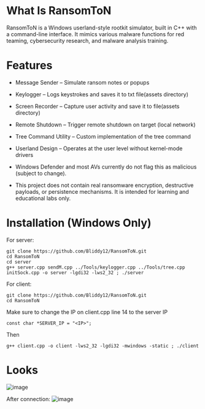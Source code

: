 # What Is RansomToN 

RansomToN is a Windows userland-style rootkit simulator, built in C++ with a command-line interface. It mimics various malware functions for red teaming, cybersecurity research, and malware analysis training.

# Features

- Message Sender – Simulate ransom notes or popups

- Keylogger – Logs keystrokes and saves it to txt file(assets directory)

- Screen Recorder – Capture user activity and save it to file(assets directory)

- Remote Shutdown – Trigger remote shutdown on target (local network)

- Tree Command Utility – Custom implementation of the tree command

- Userland Design – Operates at the user level without kernel-mode drivers

- Windows Defender and most AVs currently do not flag this as malicious (subject to change).
  
- This project does not contain real ransomware encryption, destructive payloads, or persistence mechanisms. It is intended for learning and educational labs only.

# Installation (Windows Only)

For server:
```
git clone https://github.com/Bliddy12/RansomToN.git
cd RansomToN
cd server
g++ server.cpp sendM.cpp ../Tools/keylogger.cpp ../Tools/tree.cpp initSock.cpp -o server -lgdi32 -lws2_32 ; ./server
```
For client:
```
git clone https://github.com/Bliddy12/RansomToN.git
cd RansomToN
```
Make sure to change the IP on client.cpp line 14 to the server IP
```
const char *SERVER_IP = "<IP>";
```
Then
```
g++ client.cpp -o client -lws2_32 -lgdi32 -mwindows -static ; ./client
```

# Looks

![image](https://github.com/user-attachments/assets/52132f8f-a6eb-41d6-9a91-5b56f4941108)

After connection:
![image](https://github.com/user-attachments/assets/f61a396e-f7ea-478c-903a-acd9235d1f19)

